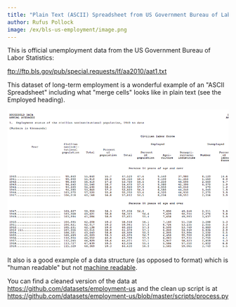 ```yaml
---
title: "Plain Text (ASCII) Spreadsheet from US Government Bureau of Labor Statistics"
author: Rufus Pollock
image: /ex/bls-us-employment/image.png
---
```


This is official unemployment data from the US Government Bureau of Labor Statistics:

ftp://ftp.bls.gov/pub/special.requests/lf/aa2010/aat1.txt

This dataset of long-term employment is a wonderful example of an "ASCII Spreadsheet" including what "merge cells" looks like in plain text (see the Employed heading).

![](image.png)

It also is a good example of a data structure (as opposed to format) which is "human readable" but not [machine readable][mr].

You can find a cleaned version of the data at <https://github.com/datasets/employment-us> and the clean up script is at <https://github.com/datasets/employment-us/blob/master/scripts/process.py>

[mr]: http://okfn.org/opendata/glossary/

